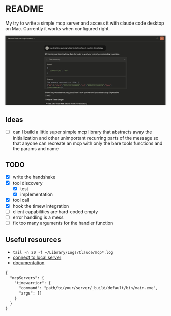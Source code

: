 # README

My try to write a simple mcp server and access it with claude code desktop on Mac.
Currently it works when configured right.

![Current POC](./assets/poc.png)

## Ideas

- [ ] can I build a little super simple mcp library that abstracts away the initialization and other
      unimportant recurring parts of the message so that anyone can recreate an mcp with only the bare
      tools functions and the params and name

## TODO

- [x] write the handshake
- [x] tool discovery
  - [x] test
  - [x] implementation
- [x] tool call
- [x] hook the timew integration
- [ ] client capabilities are hard-coded empty
- [ ] error handling is a mess
- [ ] fix too many arguments for the handler function

## Useful resources

- `tail -n 20 -f ~/Library/Logs/Claude/mcp*.log`
- [connect to local server](https://modelcontextprotocol.io/docs/develop/connect-local-servers#getting-logs-from-claude-desktop)
- [documentation](https://modelcontextprotocol.io/docs/learn/architecture)

```
{
  "mcpServers": {
    "timewarrior": {
      "command": "path/to/your/server/_build/default/bin/main.exe",
      "args": []
    }
  }
}
```
